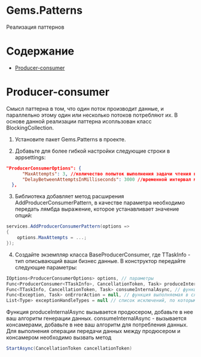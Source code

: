 # Gems.Patterns

Реализация паттернов

# Содержание

* [Producer-consumer](#producer-consumer)

# Producer-consumer

Смысл паттерна в том, что один поток производит данные, и параллельно этому один или несколько потоков потребляют их. В основе данной реализации паттерна исопльзован класс BlockingCollection<T>.

1. Установите пакет Gems.Patterns в проекте.

2. Добавьте для более гибкой настройки следующие строки в appsettings:
```json
"ProducerConsumerOptions": {
      "MaxAttempts": 3, //количество попыток выполнения задачи чтения консамером
      "DelayBetweenAttemptsInMilliseconds": 3000 //временной интервал между попытками чтения консамером
  },
```
3. Библиотека добавляет метод расширения AddProducerConsumerPattern, в качестве параметра необходимо передать лямбда выражение, которое устанавливает значение опций:
```csharp
services.AddProducerConsumerPattern(options =>
{
    options.MaxAttempts = ...;
});
```

4. Создайте экземпляр класса BaseProducerConsumer<TTaskInfo>, где TTaskInfo - тип описывающий ваши бизнес данные. В конструктор передайте следующие параметры:
```csharp
IOptions<ProducerConsumerOptions> options, // параметры
Func<ProducerConsumer<TTaskInfo>, CancellationToken, Task> produceInternalAsync, // функция по генерации данных
Func<TTaskInfo, CancellationToken, Task> consumeInternalAsync, // функция по потреблению данных
Func<Exception, Task> onErrorAction = null, // функция выполняемая в случае возикновения ошибки в консамере
List<Type> exceptionHandleTypes = null // список исключений, по которым будут осуществляться повторные попытки синхронизации
```
Функция produceInternalAsync вызывается продюсером, добавьте в нее ваш алгоритм генерации данных. consumeInternalAsync - вызывается консамерами, добавьте в нее ваш алгоритм для потребления данных.
Для выполнения операции передачи данных между продюсером и консамером необходимо вызвать метод  
```csharp
StartAsync(CancellationToken cancellationToken)
```

